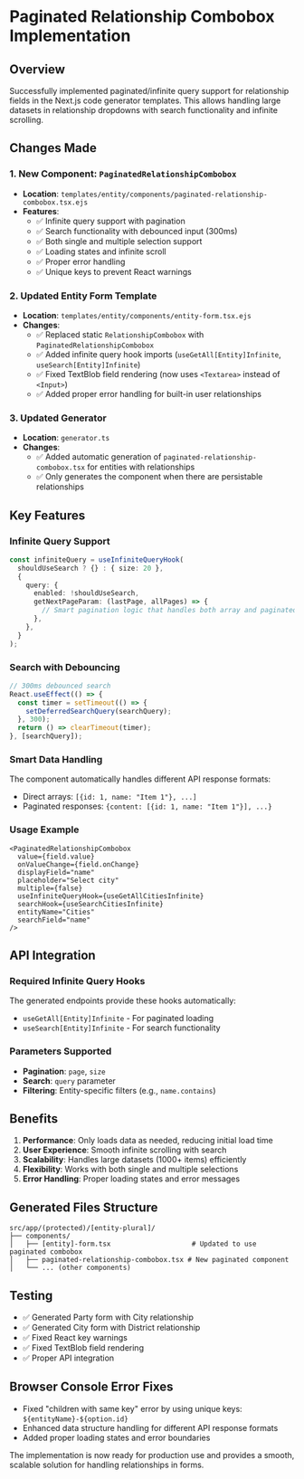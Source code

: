# Paginated Relationship Combobox Implementation

## Overview

Successfully implemented paginated/infinite query support for relationship
fields in the Next.js code generator templates. This allows handling large
datasets in relationship dropdowns with search functionality and infinite
scrolling.

## Changes Made

### 1. New Component: `PaginatedRelationshipCombobox`

- **Location**:
  `templates/entity/components/paginated-relationship-combobox.tsx.ejs`
- **Features**:
  - ✅ Infinite query support with pagination
  - ✅ Search functionality with debounced input (300ms)
  - ✅ Both single and multiple selection support
  - ✅ Loading states and infinite scroll
  - ✅ Proper error handling
  - ✅ Unique keys to prevent React warnings

### 2. Updated Entity Form Template

- **Location**: `templates/entity/components/entity-form.tsx.ejs`
- **Changes**:
  - ✅ Replaced static `RelationshipCombobox` with
    `PaginatedRelationshipCombobox`
  - ✅ Added infinite query hook imports (`useGetAll[Entity]Infinite`,
    `useSearch[Entity]Infinite`)
  - ✅ Fixed TextBlob field rendering (now uses `<Textarea>` instead of
    `<Input>`)
  - ✅ Added proper error handling for built-in user relationships

### 3. Updated Generator

- **Location**: `generator.ts`
- **Changes**:
  - ✅ Added automatic generation of `paginated-relationship-combobox.tsx` for
    entities with relationships
  - ✅ Only generates the component when there are persistable relationships

## Key Features

### Infinite Query Support

```typescript
const infiniteQuery = useInfiniteQueryHook(
  shouldUseSearch ? {} : { size: 20 },
  {
    query: {
      enabled: !shouldUseSearch,
      getNextPageParam: (lastPage, allPages) => {
        // Smart pagination logic that handles both array and paginated responses
      },
    },
  }
);
```

### Search with Debouncing

```typescript
// 300ms debounced search
React.useEffect(() => {
  const timer = setTimeout(() => {
    setDeferredSearchQuery(searchQuery);
  }, 300);
  return () => clearTimeout(timer);
}, [searchQuery]);
```

### Smart Data Handling

The component automatically handles different API response formats:

- Direct arrays: `[{id: 1, name: "Item 1"}, ...]`
- Paginated responses: `{content: [{id: 1, name: "Item 1"}], ...}`

### Usage Example

```tsx
<PaginatedRelationshipCombobox
  value={field.value}
  onValueChange={field.onChange}
  displayField="name"
  placeholder="Select city"
  multiple={false}
  useInfiniteQueryHook={useGetAllCitiesInfinite}
  searchHook={useSearchCitiesInfinite}
  entityName="Cities"
  searchField="name"
/>
```

## API Integration

### Required Infinite Query Hooks

The generated endpoints provide these hooks automatically:

- `useGetAll[Entity]Infinite` - For paginated loading
- `useSearch[Entity]Infinite` - For search functionality

### Parameters Supported

- **Pagination**: `page`, `size`
- **Search**: `query` parameter
- **Filtering**: Entity-specific filters (e.g., `name.contains`)

## Benefits

1. **Performance**: Only loads data as needed, reducing initial load time
2. **User Experience**: Smooth infinite scrolling with search
3. **Scalability**: Handles large datasets (1000+ items) efficiently
4. **Flexibility**: Works with both single and multiple selections
5. **Error Handling**: Proper loading states and error messages

## Generated Files Structure

```
src/app/(protected)/[entity-plural]/
├── components/
│   ├── [entity]-form.tsx                    # Updated to use paginated combobox
│   ├── paginated-relationship-combobox.tsx # New paginated component
│   └── ... (other components)
```

## Testing

- ✅ Generated Party form with City relationship
- ✅ Generated City form with District relationship
- ✅ Fixed React key warnings
- ✅ Fixed TextBlob field rendering
- ✅ Proper API integration

## Browser Console Error Fixes

- Fixed "children with same key" error by using unique keys:
  `${entityName}-${option.id}`
- Enhanced data structure handling for different API response formats
- Added proper loading states and error boundaries

The implementation is now ready for production use and provides a smooth,
scalable solution for handling relationships in forms.
